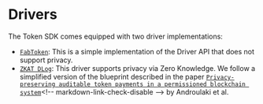 # Drivers

The Token SDK comes equipped with two driver implementations:
- [`FabToken`](fabtoken.md): This is a simple implementation of the Driver API that does not support privacy.
- [`ZKAT DLog`](zkat-dlog.md): This driver supports privacy via Zero Knowledge. We follow
  a simplified version of the blueprint described in the paper <!-- markdown-link-check-disable -->
  [`Privacy-preserving auditable token payments in a permissioned blockchain system`]('https://eprint.iacr.org/2019/1058.pdf')<!-- markdown-link-check-disable -->
  by Androulaki et al.